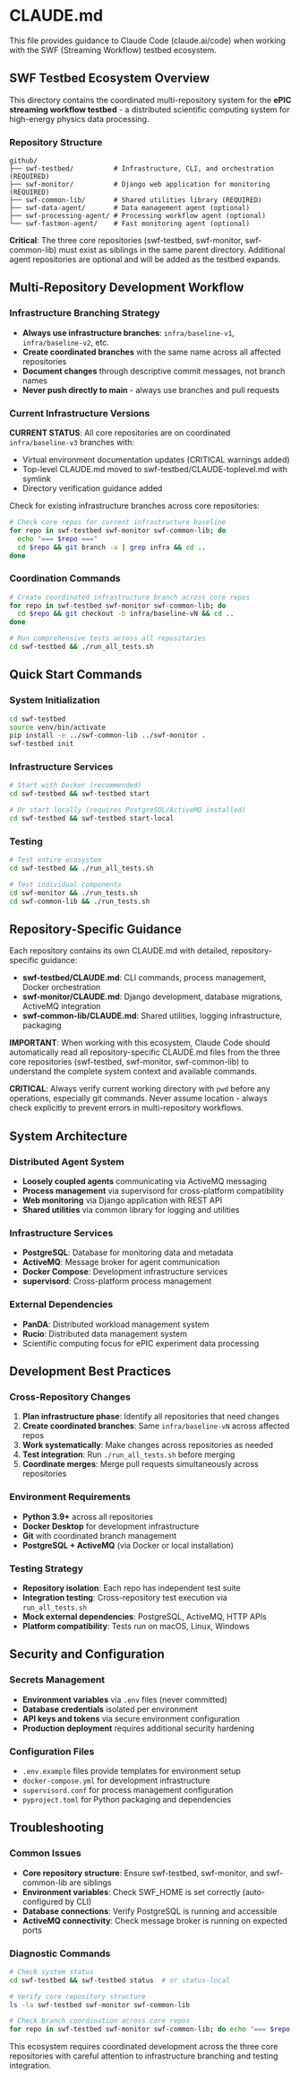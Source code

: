 # CLAUDE.md

This file provides guidance to Claude Code (claude.ai/code) when working with the SWF (Streaming Workflow) testbed ecosystem.

## SWF Testbed Ecosystem Overview

This directory contains the coordinated multi-repository system for the **ePIC streaming workflow testbed** - a distributed scientific computing system for high-energy physics data processing.

### Repository Structure
```
github/
├── swf-testbed/          # Infrastructure, CLI, and orchestration (REQUIRED)
├── swf-monitor/          # Django web application for monitoring (REQUIRED)
├── swf-common-lib/       # Shared utilities library (REQUIRED)
├── swf-data-agent/       # Data management agent (optional)
├── swf-processing-agent/ # Processing workflow agent (optional)
└── swf-fastmon-agent/    # Fast monitoring agent (optional)
```

**Critical**: The three core repositories (swf-testbed, swf-monitor, swf-common-lib) must exist as siblings in the same parent directory. Additional agent repositories are optional and will be added as the testbed expands.

## Multi-Repository Development Workflow

### Infrastructure Branching Strategy
- **Always use infrastructure branches**: `infra/baseline-v1`, `infra/baseline-v2`, etc.
- **Create coordinated branches** with the same name across all affected repositories
- **Document changes** through descriptive commit messages, not branch names
- **Never push directly to main** - always use branches and pull requests

### Current Infrastructure Versions
**CURRENT STATUS**: All core repositories are on coordinated `infra/baseline-v3` branches with:
- Virtual environment documentation updates (CRITICAL warnings added)
- Top-level CLAUDE.md moved to swf-testbed/CLAUDE-toplevel.md with symlink
- Directory verification guidance added

Check for existing infrastructure branches across core repositories:
```bash
# Check core repos for current infrastructure baseline
for repo in swf-testbed swf-monitor swf-common-lib; do
  echo "=== $repo ===" 
  cd $repo && git branch -a | grep infra && cd ..
done
```

### Coordination Commands
```bash
# Create coordinated infrastructure branch across core repos
for repo in swf-testbed swf-monitor swf-common-lib; do
  cd $repo && git checkout -b infra/baseline-vN && cd ..
done

# Run comprehensive tests across all repositories
cd swf-testbed && ./run_all_tests.sh
```

## Quick Start Commands

### System Initialization
```bash
cd swf-testbed
source venv/bin/activate
pip install -e ../swf-common-lib ../swf-monitor .
swf-testbed init
```

### Infrastructure Services
```bash
# Start with Docker (recommended)
cd swf-testbed && swf-testbed start

# Or start locally (requires PostgreSQL/ActiveMQ installed)
cd swf-testbed && swf-testbed start-local
```

### Testing
```bash
# Test entire ecosystem
cd swf-testbed && ./run_all_tests.sh

# Test individual components
cd swf-monitor && ./run_tests.sh
cd swf-common-lib && ./run_tests.sh
```

## Repository-Specific Guidance

Each repository contains its own CLAUDE.md with detailed, repository-specific guidance:

- **swf-testbed/CLAUDE.md**: CLI commands, process management, Docker orchestration
- **swf-monitor/CLAUDE.md**: Django development, database migrations, ActiveMQ integration  
- **swf-common-lib/CLAUDE.md**: Shared utilities, logging infrastructure, packaging

**IMPORTANT**: When working with this ecosystem, Claude Code should automatically read all repository-specific CLAUDE.md files from the three core repositories (swf-testbed, swf-monitor, swf-common-lib) to understand the complete system context and available commands.

**CRITICAL**: Always verify current working directory with `pwd` before any operations, especially git commands. Never assume location - always check explicitly to prevent errors in multi-repository workflows.

## System Architecture

### Distributed Agent System
- **Loosely coupled agents** communicating via ActiveMQ messaging
- **Process management** via supervisord for cross-platform compatibility
- **Web monitoring** via Django application with REST API
- **Shared utilities** via common library for logging and utilities

### Infrastructure Services
- **PostgreSQL**: Database for monitoring data and metadata
- **ActiveMQ**: Message broker for agent communication
- **Docker Compose**: Development infrastructure services
- **supervisord**: Cross-platform process management

### External Dependencies
- **PanDA**: Distributed workload management system
- **Rucio**: Distributed data management system
- Scientific computing focus for ePIC experiment data processing

## Development Best Practices

### Cross-Repository Changes
1. **Plan infrastructure phase**: Identify all repositories that need changes
2. **Create coordinated branches**: Same `infra/baseline-vN` across affected repos
3. **Work systematically**: Make changes across repositories as needed
4. **Test integration**: Run `./run_all_tests.sh` before merging
5. **Coordinate merges**: Merge pull requests simultaneously across repositories

### Environment Requirements
- **Python 3.9+** across all repositories
- **Docker Desktop** for development infrastructure
- **Git** with coordinated branch management
- **PostgreSQL + ActiveMQ** (via Docker or local installation)

### Testing Strategy
- **Repository isolation**: Each repo has independent test suite
- **Integration testing**: Cross-repository test execution via `run_all_tests.sh`
- **Mock external dependencies**: PostgreSQL, ActiveMQ, HTTP APIs
- **Platform compatibility**: Tests run on macOS, Linux, Windows

## Security and Configuration

### Secrets Management
- **Environment variables** via `.env` files (never committed)
- **Database credentials** isolated per environment
- **API keys and tokens** via secure environment configuration
- **Production deployment** requires additional security hardening

### Configuration Files
- `.env.example` files provide templates for environment setup
- `docker-compose.yml` for development infrastructure
- `supervisord.conf` for process management configuration
- `pyproject.toml` for Python packaging and dependencies

## Troubleshooting

### Common Issues
- **Core repository structure**: Ensure swf-testbed, swf-monitor, and swf-common-lib are siblings
- **Environment variables**: Check SWF_HOME is set correctly (auto-configured by CLI)
- **Database connections**: Verify PostgreSQL is running and accessible
- **ActiveMQ connectivity**: Check message broker is running on expected ports

### Diagnostic Commands
```bash
# Check system status
cd swf-testbed && swf-testbed status  # or status-local

# Verify core repository structure
ls -la swf-testbed swf-monitor swf-common-lib

# Check branch coordination across core repos
for repo in swf-testbed swf-monitor swf-common-lib; do echo "=== $repo ===" && cd $repo && git branch && cd ..; done
```

This ecosystem requires coordinated development across the three core repositories with careful attention to infrastructure branching and testing integration.